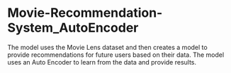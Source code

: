 # Movie-Recommendation-System_AutoEncoder

The model uses the Movie Lens dataset and then creates a model to provide recommendations for future users based on their data. The model uses an Auto Encoder to learn from the data and provide results.
